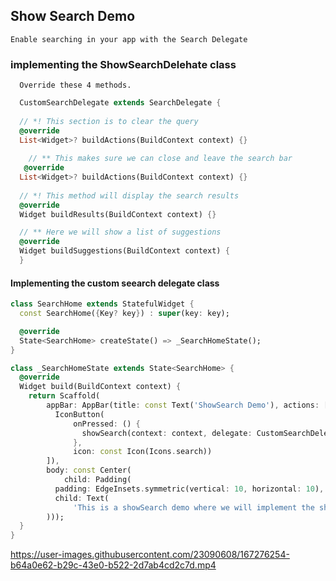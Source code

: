 ##  Show Search Demo

    Enable searching in your app with the Search Delegate


### implementing the ShowSearchDelehate class
      Override these 4 methods.
```dart
  CustomSearchDelegate extends SearchDelegate {
  
  // *! This section is to clear the query
  @override
  List<Widget>? buildActions(BuildContext context) {}
  
    // ** This makes sure we can close and leave the search bar
   @override
  List<Widget>? buildActions(BuildContext context) {}
  
  // *! This method will display the search results
  @override
  Widget buildResults(BuildContext context) {}

  // ** Here we will show a list of suggestions
  @override
  Widget buildSuggestions(BuildContext context) {
  }
```

#### Implementing the custom seearch delegate class  
```dart
class SearchHome extends StatefulWidget {
  const SearchHome({Key? key}) : super(key: key);

  @override
  State<SearchHome> createState() => _SearchHomeState();
}

class _SearchHomeState extends State<SearchHome> {
  @override
  Widget build(BuildContext context) {
    return Scaffold(
        appBar: AppBar(title: const Text('ShowSearch Demo'), actions: [
          IconButton(
              onPressed: () {
                showSearch(context: context, delegate: CustomSearchDelegate());
              },
              icon: const Icon(Icons.search))
        ]),
        body: const Center(
            child: Padding(
          padding: EdgeInsets.symmetric(vertical: 10, horizontal: 10),
          child: Text(
              'This is a showSearch demo where we will implement the showSearch delegate. '),
        )));
  }
}
 ```
 

https://user-images.githubusercontent.com/23090608/167276254-b64a0e62-b29c-43e0-b522-2d7ab4cd2c7d.mp4


 
